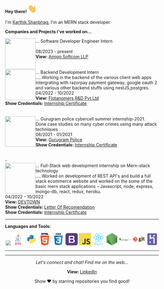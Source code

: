 <h4> Hey there! <img src="https://raw.githubusercontent.com/PriyaBihani/PriyaBihani/main/wave.gif" width="30px"></h4>

I'm [Karthik Shanbhag](https://karthikshanbhag.github.io/MY-PORFOLIO/), I'm an MERN stack developer.

**Companies and Projects i've worked on...**

 <div>
 <img width="100" height="100" align='left' src="https://media.licdn.com/dms/image/C4D0BAQFTUKQWtMvPbQ/company-logo_200_200/0/1661939932983?e=1700697600&v=beta&t=_l_OEt5RUbinMumstq1QVwOdcDO6cKuju77FxRKfNvo" >
    ... Software Developer Engineer Intern<br/>
<!--     .....Working in the backend of the various client web apps intergrating with razorpay payment gateway, google oauth 2 and various other backend stuffs using nestJS,postgres. -->
    <br />
    08/2023 - present
    <br />
    <strong>View: </strong> <a href="https://tryamigo.com/" >Amigo Softcom LLP</a> 
    <br /> 
<!--            <strong>Show Credentials: </strong> <a href="https://drive.google.com/file/d/1UEGk5vPLdytoyV1dV0mhEw2ro4h7g6UJ/view?usp=sharing" >Internship Certificate</a>  -->
    <br /> 
  </div>


   <br />
    <div>
    <img width="100" height="100" align='left' src="https://media.licdn.com/dms/image/C560BAQEuthsfjDr4og/company-logo_200_200/0/1543920954810?e=2147483647&v=beta&t=sSKs6_eF1EHlVgKE2qthnbZjRmpc97Bcbqs-bRIT7ew" >
    ... Backend Development Intern<br/>
    .....Working in the backend of the various client web apps intergrating with razorpay payment gateway, google oauth 2 and various other backend stuffs using nestJS,postgres.
    <br />
    04/2022 - 10/2022
    <br />
    <strong>View: </strong> <a href="https://www.flotanomers.com/" >Flotanomers R&D Pvt Ltd</a> 
    <br /> 
           <strong>Show Credentials: </strong> <a href="https://drive.google.com/file/d/1UEGk5vPLdytoyV1dV0mhEw2ro4h7g6UJ/view?usp=sharing" >Internship Certificate</a> 
    <br /> 
  </div>


   <br />
   <br />
  <div>
    <img width="100" height="100" align='left' src="https://encrypted-tbn0.gstatic.com/images?q=tbn:ANd9GcR5kgNpiXLjUhGi69xTOHrxKUdQyGBDPKBXn4twR5pP7A&s" >
    ... Gurugram police cybercell summer internship-2021.
       <br/> Done case studies on many cyber crimes using many attack techniques<br/>
       06/2021 - 01/2021
    <br />
    <strong>View: </strong> <a href="https://gurgaon.haryanapolice.gov.in/cyber-crime" >Gurugram Police</a> 
    <br />
    <strong>Show Credentials: </strong> <a href="https://drive.google.com/file/d/1xAZiRMBvILSGl2erlXJj7rJdNl0DmTUl/view?usp=share_link" >Internship Certificate</a>
    <br/>
    <br /> 
  </div>
   <br /> 
 - <div>
    <img width="100" height="100" align='left' src="https://global-uploads.webflow.com/6077f96cf4fa19216396daaf/61a1bee63c6e040a0dd33805_LOGO.svg" >
    ... Full-Stack web development internship on Mern-stack technology<br/>
    .....Worked on development of REST API's and build a full stack ecommerce website and worked on the some of the basic mern stack applications – Javascript, node, express, mongo-db, react, redux, heroku.
    <br />
    04/2022 - 10/2022
    <br />
    <strong>View: </strong> <a href="https://www.devtown.in/" >DEVTOWN</a> 
    <br /> 
           <strong>Show Credentials: </strong> <a href="https://drive.google.com/file/d/13izgspYcQyItrRMcxNkJ1suoPew34pUt/view?usp=share_link" >Letter Of Recomendation</a> 
    <br /> 
           <strong>Show Credentials: </strong> <a href="https://drive.google.com/file/d/13XxaZFd32dTsFDzTQbKJfHpoKBMm1zPV/view?usp=share_link" >Internship Certificate</a> 
    <br /> 
  </div>



  ***

**Languages and Tools:**

<p align="center">

  <div align="center">
  
 <code><img height="40" src="https://banner2.cleanpng.com/20180426/gtw/kisspng-computer-icons-computer-terminal-command-5ae16a502f3540.7455852615247222561934.jpg"></code> <code><img height="40" src="https://raw.githubusercontent.com/devicons/devicon/master/icons/java/java-original-wordmark.svg"></code> <code><img height="40" src="https://raw.githubusercontent.com/github/explore/80688e429a7d4ef2fca1e82350fe8e3517d3494d/topics/python/python.png"></code> <code><img height="40" src="https://raw.githubusercontent.com/github/explore/80688e429a7d4ef2fca1e82350fe8e3517d3494d/topics/html/html.png"></code> <code><img height="40" src="https://raw.githubusercontent.com/github/explore/80688e429a7d4ef2fca1e82350fe8e3517d3494d/topics/css/css.png"></code> <code><img height="40" src="https://raw.githubusercontent.com/github/explore/80688e429a7d4ef2fca1e82350fe8e3517d3494d/topics/bootstrap/bootstrap.png"></code> <code><img height="40" src="https://raw.githubusercontent.com/github/explore/80688e429a7d4ef2fca1e82350fe8e3517d3494d/topics/javascript/javascript.png"></code> <code><img height="40" src="https://raw.githubusercontent.com/devicons/devicon/master/icons/react/react-original-wordmark.svg"></code> <code><img height="40" src="https://raw.githubusercontent.com/github/explore/80688e429a7d4ef2fca1e82350fe8e3517d3494d/topics/nodejs/nodejs.png"></code> <code><img height="40" src="https://raw.githubusercontent.com/github/explore/80688e429a7d4ef2fca1e82350fe8e3517d3494d/topics/mongodb/mongodb.png"></code> <code><img height="40" src="https://raw.githubusercontent.com/github/explore/80688e429a7d4ef2fca1e82350fe8e3517d3494d/topics/git/git.png"></code> <code><img height="40" src="https://raw.githubusercontent.com/devicons/devicon/master/icons/heroku/heroku-plain.svg"></code> 

  </div>
  </p>

---

<!-- **Github Stats:**

<p align="center">
    <img src="https://github-readme-stats.vercel.app/api/top-langs/?username=kartik18g&count_private=true&theme=dracula&hide=EJS,Python">
    &nbsp;&nbsp;&nbsp;&nbsp;
  <img src="https://github-readme-stats.vercel.app/api?username=kartik18g&hide=stars&show_icons=true&theme=dracula&line_height=32">
</p>
-->
---

<p align="center">
  <i>Let's connect and chat! Find me on the web...</i>
  
  <div align="center">
  
 <strong>View: </strong> <a href="https://www.linkedin.com/in/karthik-shanbhag-9339631bb/" >LinkedIn</a>  
 
</div>
  <p align="center">
    Show ❤️ by starring repositories you find good! 
  </p>
</p>
 

<div align="right">

